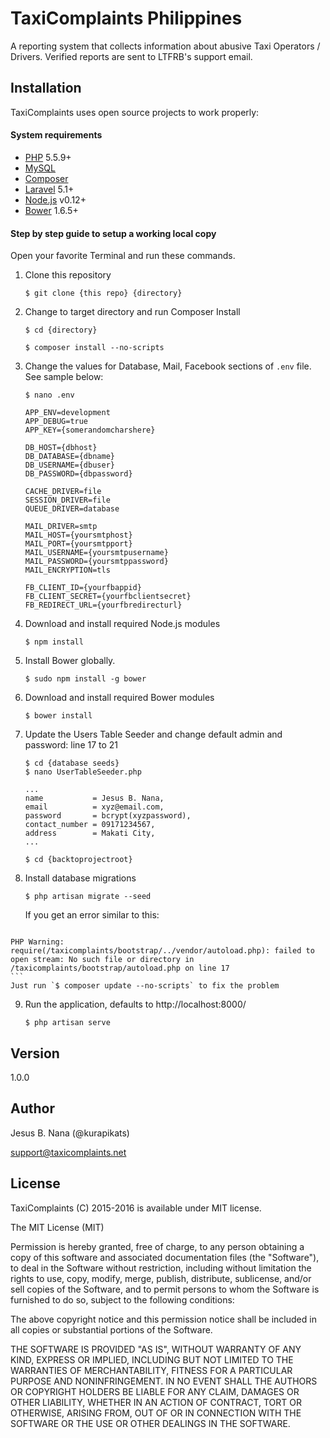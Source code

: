 # TaxiComplaints Philippines
A reporting system that collects information about abusive Taxi Operators / Drivers. Verified reports are sent to LTFRB's support email.

## Installation
TaxiComplaints uses open source projects to work properly:

#### System requirements
  - [PHP] 5.5.9+
  - [MySQL]
  - [Composer]
  - [Laravel] 5.1+
  - [Node.js] v0.12+
  - [Bower] 1.6.5+

#### Step by step guide to setup a working local copy
Open your favorite Terminal and run these commands.
  1. Clone this repository
     ```
     $ git clone {this repo} {directory}
     ```
  2. Change to target directory and run Composer Install
     ```
     $ cd {directory}

     $ composer install --no-scripts
     ```
    
  3. Change the values for Database, Mail, Facebook sections of `.env` file.
     See sample below:
     ```
     $ nano .env

     APP_ENV=development
     APP_DEBUG=true
     APP_KEY={somerandomcharshere}

     DB_HOST={dbhost}
     DB_DATABASE={dbname}
     DB_USERNAME={dbuser}
     DB_PASSWORD={dbpassword}

     CACHE_DRIVER=file
     SESSION_DRIVER=file
     QUEUE_DRIVER=database

     MAIL_DRIVER=smtp
     MAIL_HOST={yoursmtphost}
     MAIL_PORT={yoursmtpport}
     MAIL_USERNAME={yoursmtpusername}
     MAIL_PASSWORD={yoursmtppassword}
     MAIL_ENCRYPTION=tls

     FB_CLIENT_ID={yourfbappid}
     FB_CLIENT_SECRET={yourfbclientsecret}
     FB_REDIRECT_URL={yourfbredirecturl}
     ```
  4. Download and install required Node.js modules
     ```
     $ npm install
     ```
  5. Install Bower globally.
     ```
     $ sudo npm install -g bower
     ```
  6. Download and install required Bower modules
     ```
     $ bower install
     ```
  7. Update the Users Table Seeder and change default admin and password: line 17 to 21
     ```
     $ cd {database seeds}
     $ nano UserTableSeeder.php

     ...
     name           = Jesus B. Nana,
     email          = xyz@email.com,
     password       = bcrypt(xyzpassword),
     contact_number = 09171234567,
     address        = Makati City,
     ...

     $ cd {backtoprojectroot}
     ```
  8. Install database migrations
     ```
     $ php artisan migrate --seed
     ```
     
     If you get an error similar to this:    
     
     ```
    PHP Warning:  require(/taxicomplaints/bootstrap/../vendor/autoload.php): failed to open stream: No such file or directory in /taxicomplaints/bootstrap/autoload.php on line 17
    ```
    Just run `$ composer update --no-scripts` to fix the problem
    
  9. Run the application, defaults to http://localhost:8000/
     ```
     $ php artisan serve
     ```

## Version
1.0.0

## Author
Jesus B. Nana (@kurapikats)

support@taxicomplaints.net

## License
TaxiComplaints (C) 2015-2016 is available under MIT license.

The MIT License (MIT)

Permission is hereby granted, free of charge, to any person obtaining a copy of this software and associated documentation files (the "Software"), to deal in the Software without restriction, including without limitation the rights to use, copy, modify, merge, publish, distribute, sublicense, and/or sell copies of the Software, and to permit persons to whom the Software is furnished to do so, subject to the following conditions:

The above copyright notice and this permission notice shall be included in all copies or substantial portions of the Software.

THE SOFTWARE IS PROVIDED "AS IS", WITHOUT WARRANTY OF ANY KIND, EXPRESS OR IMPLIED, INCLUDING BUT NOT LIMITED TO THE WARRANTIES OF MERCHANTABILITY, FITNESS FOR A PARTICULAR PURPOSE AND NONINFRINGEMENT. IN NO EVENT SHALL THE AUTHORS OR COPYRIGHT HOLDERS BE LIABLE FOR ANY CLAIM, DAMAGES OR OTHER LIABILITY, WHETHER IN AN ACTION OF CONTRACT, TORT OR OTHERWISE, ARISING FROM, OUT OF OR IN CONNECTION WITH THE SOFTWARE OR THE USE OR OTHER DEALINGS IN THE SOFTWARE.

   [php]: <http://php.net>
   [mysql]: <http://mysql.com>
   [composer]: <http://getcomposer.org>
   [laravel]: <http://laravel.com>
   [node.js]: <http://nodejs.org>
   [bower]: <http://bower.io>

